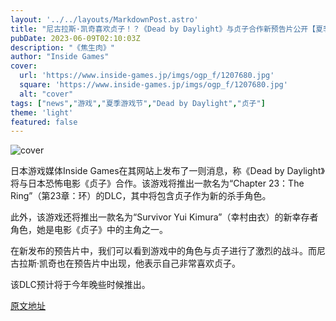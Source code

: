 ```yaml
---
layout: '../../layouts/MarkdownPost.astro'
title: "尼古拉斯·凯奇喜欢贞子！？《Dead by Daylight》与贞子合作新预告片公开【夏季游戏节】"
pubDate: 2023-06-09T02:10:03Z
description: "《焦生肉》"
author: "Inside Games"
cover:
  url: 'https://www.inside-games.jp/imgs/ogp_f/1207680.jpg'
  square: 'https://www.inside-games.jp/imgs/ogp_f/1207680.jpg'
  alt: "cover"
tags: ["news","游戏","夏季游戏节","Dead by Daylight","贞子"]
theme: 'light'
featured: false
---
```


![cover](https://www.inside-games.jp/imgs/ogp_f/1207680.jpg)

日本游戏媒体Inside Games在其网站上发布了一则消息，称《Dead by Daylight》将与日本恐怖电影《贞子》合作。该游戏将推出一款名为“Chapter 23：The Ring”（第23章：环）的DLC，其中将包含贞子作为新的杀手角色。

此外，该游戏还将推出一款名为“Survivor Yui Kimura”（幸村由衣）的新幸存者角色，她是电影《贞子》中的主角之一。

在新发布的预告片中，我们可以看到游戏中的角色与贞子进行了激烈的战斗。而尼古拉斯·凯奇也在预告片中出现，他表示自己非常喜欢贞子。

该DLC预计将于今年晚些时候推出。


  [原文地址](https://www.inside-games.jp/article/2023/06/09/146453.html)